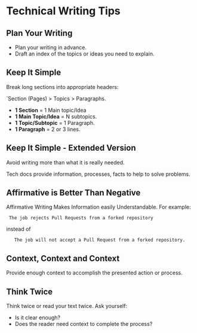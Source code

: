 # Technical Writing Tips   
  


## Plan Your Writing  
  
 - Plan your writing in advance.   
 - Draft an index of the topics or ideas you need to explain.    

  
## Keep It Simple  
  
Break long sections into appropriate headers:   
  
`Section (Pages) > Topics > Paragraphs.    
  
- **1 Section** = 1 Main topic/Idea  
- **1 Main Topic/Idea** = N subtopics.  
- **1 Topic/Subtopic** = 1 Paragraph.  
- **1 Paragraph** = 2 or 3 lines.    

## Keep It Simple - Extended Version  
  
Avoid writing more than what it is really needed.  
  
Tech docs provide information, processes, facts to help to solve problems.


  

  
## Affirmative is Better Than Negative    
      
Affirmative Writing Makes Information easily Understandable. For example:   
  
   ```  
    The job rejects Pull Requests from a forked repository  
  
   ```  
  
instead of   
  
  ```  
     The job will not accept a Pull Request from a forked repository.  
  ```  
  
      
## Context, Context and Context  
  
Provide enough context to accomplish the presented action or process.  
  
  
## Think Twice  
  
Think twice or read your text twice. Ask yourself:  
  
- Is it clear enough? 
- Does the reader need context to complete the process?   
  
